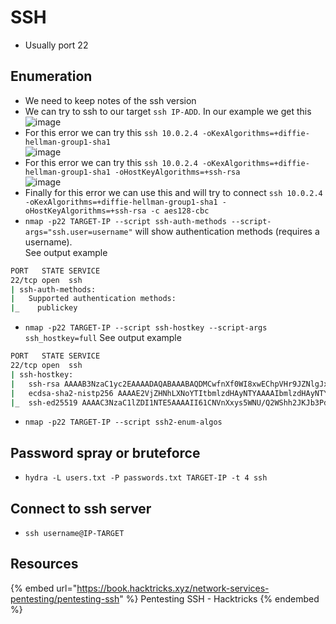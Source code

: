 # SSH

- Usually port 22

## Enumeration

- We need to keep notes of the ssh version
- We can try to ssh to our target `ssh IP-ADD`. In our example we get this  
![image](https://user-images.githubusercontent.com/96747355/175833787-a2b8bcbd-05a9-4ecb-ac37-b584c896253c.png)  
- For this error we can try this `ssh 10.0.2.4 -oKexAlgorithms=+diffie-hellman-group1-sha1 `  
![image](https://user-images.githubusercontent.com/96747355/175834000-bc2e9cbe-5949-4836-88d7-c9d399f95054.png)  
- For this error we can try this `ssh 10.0.2.4 -oKexAlgorithms=+diffie-hellman-group1-sha1 -oHostKeyAlgorithms=+ssh-rsa `  
![image](https://user-images.githubusercontent.com/96747355/175834033-1c9a18f8-bb6f-4961-bbc1-3550da4dba45.png)  
- Finally for this error we can use this and will try to connect `ssh 10.0.2.4 -oKexAlgorithms=+diffie-hellman-group1-sha1 -oHostKeyAlgorithms=+ssh-rsa -c aes128-cbc`
- `nmap -p22 TARGET-IP --script ssh-auth-methods --script-args="ssh.user=username"` will show authentication methods (requires a username).  
See output example

```bash
PORT   STATE SERVICE
22/tcp open  ssh
| ssh-auth-methods: 
|   Supported authentication methods: 
|_    publickey
```

- `nmap -p22 TARGET-IP --script ssh-hostkey --script-args ssh_hostkey=full`
See output example

```bash
PORT   STATE SERVICE
22/tcp open  ssh
| ssh-hostkey: 
|   ssh-rsa AAAAB3NzaC1yc2EAAAADAQABAAABAQDMCwfnXf0WI8xwEChpVHr9JZNlgJxXnGbrVM7TkTx2Kh+bnYBwtuZrIBj7zD+LNRqIOHPMmDCZuVHOONRX9qauAq46EtCYBN35NtCtQnBRGPMC8fVxPk6KORkrWJ2J5c/crYnNCbVOt55fad739S1fYs35+X2As5/bR+F6zfnpsTMvNSiXzzJRb4C/W4PcQ9T3Az7knI+8oyP4WsbUN3l2KOq+QsWscv5Ida+ZTR7DJIbfFs/fdsPzJsLJsONsjOwyOmWsge/nik2zMRkuIUgrYco8MtPoKKfXohpFffUm4dx0I54wv9GiIHRjEEx3przciF6XvPq/2uPWhi1wpn9R
|   ecdsa-sha2-nistp256 AAAAE2VjZHNhLXNoYTItbmlzdHAyNTYAAAAIbmlzdHAyNTYAAABBBJjL31haOqBjuQ4XE/yrVby9ygrWlBMaGhxa2gzUau6Oxqp+Lomi72wf/KQ1/FPwG8qFGM0mJxTFKnwj/Ez5Ok0=
|_  ssh-ed25519 AAAAC3NzaC1lZDI1NTE5AAAAII61CNVnXxys5WNU/Q2WShh2JKJb3Pd1sPItUTK144ZJ
```

- `nmap -p22 TARGET-IP --script ssh2-enum-algos `

## Password spray or bruteforce

- `hydra -L users.txt -P passwords.txt TARGET-IP -t 4 ssh`

## Connect to ssh server

- `ssh username@IP-TARGET` 

## Resources

{% embed url="https://book.hacktricks.xyz/network-services-pentesting/pentesting-ssh" %} Pentesting SSH - Hacktricks {% endembed %}  